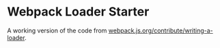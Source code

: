 Webpack Loader Starter
=======================

A working version of the code from [webpack.js.org/contribute/writing-a-loader](https://webpack.js.org/contribute/writing-a-loader/).
